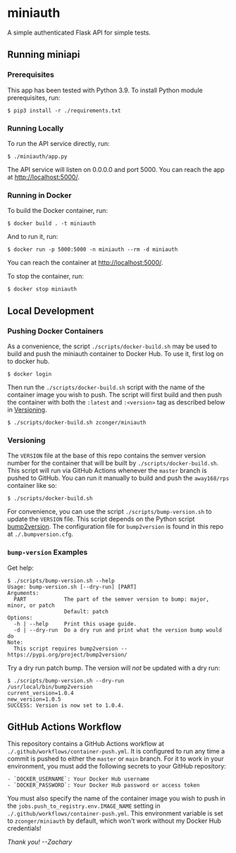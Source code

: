 # miniauth

A simple authenticated Flask API for simple tests.

## Running miniapi

### Prerequisites
This app has been tested with Python 3.9. To install Python module prerequisites, run:
```shell
$ pip3 install -r ./requirements.txt
```

### Running Locally

To run the API service directly, run:
```shell
$ ./miniauth/app.py
```

The API service will listen on 0.0.0.0 and port 5000. You can reach the app at [http://localhost:5000/](http://localhost:5000/).

### Running in Docker

To build the Docker container, run:

```shell
$ docker build . -t miniauth
```

And to run it, run:
```shell
$ docker run -p 5000:5000 -n miniauth --rm -d miniauth
```

You can reach the container at [http://localhost:5000/](http://localhost:5000/).

To stop the container, run:
```shell
$ docker stop miniauth
```

## Local Development

### Pushing Docker Containers
As a convenience, the script `./scripts/docker-build.sh` may be used to build and push the miniauth container to Docker Hub. To use it, first log on to docker hub.
```shell
$ docker login
```

Then run the `./scripts/docker-build.sh` script with the name of the container image you wish to push. The script will first build and then push the container with both the `:latest` and `:<version>` tag as described below in [Versioning](#Versioning).
```shell
$ ./scripts/docker-build.sh zconger/miniauth
```

### Versioning

The `VERSION` file at the base of this repo contains the semver version number for the container that will be built by `./scripts/docker-build.sh`. This script will run via GitHub Actions whenever the `master` branch is pushed to GitHub. You can run it manually to build and push the `away168/rps` container like so:

```shell
$ ./scripts/docker-build.sh
```

For convenience, you can use the script `./scripts/bump-version.sh` to update the `VERSION` file. This script depends on the Python script [bump2version](https://pypi.org/project/bump2version/). The configuration file for `bump2version` is found in this repo at `./.bumpversion.cfg`.

### `bump-version` Examples

Get help:
```shell
$ ./scripts/bump-version.sh --help
Usage: bump-version.sh [--dry-run] [PART]
Arguments:
  PART            The part of the semver version to bump: major, minor, or patch
                  Default: patch
Options:
  -h | --help     Print this usage guide.
  -d | --dry-run  Do a dry run and print what the version bump would do
Note:
  This script requires bump2version -- https://pypi.org/project/bump2version/
```

Try a dry run patch bump. The version will *not* be updated with a dry run:
```shell
$ ./scripts/bump-version.sh --dry-run
/usr/local/bin/bump2version
current_version=1.0.4
new_version=1.0.5
SUCCESS: Version is now set to 1.0.4.
```

## GitHub Actions Workflow

This repository contains a GitHub Actions workflow at `./.github/workflows/container-push.yml`. It is configured to run any time a commit is pushed to either the `master` or `main` branch. For it to work in your environment, you must add the following secrets to your GitHub repository:

    - `DOCKER_USERNAME`: Your Docker Hub username
    - `DOCKER_PASSWORD`: Your Docker Hub password or access token

You must also specify the name of the container image you wish to push in the `jobs.push_to_registry.env.IMAGE_NAME` setting in `./.github/workflows/container-push.yml`. This environment variable is set to `zconger/miniauth` by default, which won't work without my Docker Hub credentials!

*Thank you!*
*--Zachary*

